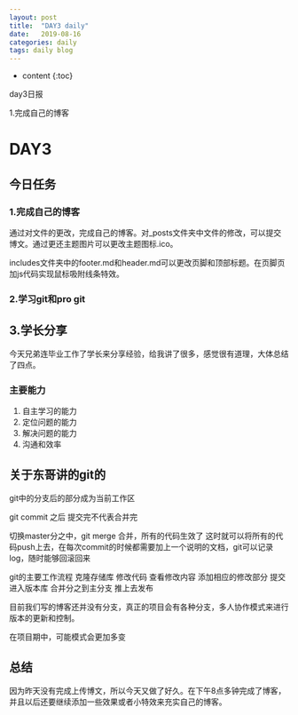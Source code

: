 ```yaml
---
layout: post
title:  "DAY3 daily"
date:   2019-08-16
categories: daily
tags: daily blog
---
```


* content
{:toc}

day3日报

1.完成自己的博客








<!-- ![燕十八](http://7q5cdt.com1.z0.glb.clouddn.com/teach-girlfriend-html-18swallows.png) -->
# DAY3

## 今日任务

### 1.完成自己的博客

通过对文件的更改，完成自己的博客。对_posts文件夹中文件的修改，可以提交博文。通过更还主题图片可以更改主题图标.ico。

includes文件夹中的footer.md和header.md可以更改页脚和顶部标题。在页脚页加js代码实现鼠标吸附线条特效。

### 2.学习git和pro git

## 3.学长分享
今天兄弟连毕业工作了学长来分享经验，给我讲了很多，感觉很有道理，大体总结了四点。

### 主要能力

1. 自主学习的能力
2. 定位问题的能力
3. 解决问题的能力
4. 沟通和效率

## 关于东哥讲的git的
git中的分支后的部分成为当前工作区

git commit 之后 提交完不代表合并完

切换master分之中，git merge 合并，所有的代码生效了 这时就可以将所有的代码push上去，在每次commit的时候都需要加上一个说明的文档，git可以记录log，随时能够回滚回来

git的主要工作流程 克隆存储库 修改代码 查看修改内容 添加相应的修改部分 提交进入版本库 合并分之到主分支 推上去发布

目前我们写的博客还并没有分支，真正的项目会有各种分支，多人协作模式来进行版本的更新和控制。

在项目期中，可能模式会更加多变

## 总结

因为昨天没有完成上传博文，所以今天又做了好久。在下午8点多钟完成了博客，并且以后还要继续添加一些效果或者小特效来充实自己的博客。









